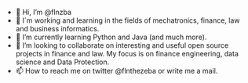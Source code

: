 - 👋 Hi, I’m @flnzba
- 👀 I´m working and learning in the fields of mechatronics, finance, law and business informatics.
- 🌱 I’m currently learning Python and Java (and much more).
- 💞️ I’m looking to collaborate on interesting and useful open source projects in finance and law. My focus is on finance engineering, data science and Data Protection.
- 📫 How to reach me on twitter @flnthezeba or write me a mail.

<!---
flnzba/flnzba is a ✨ special ✨ repository because its `README.md` (this file) appears on your GitHub profile.
You can click the Preview link to take a look at your changes.
--->

